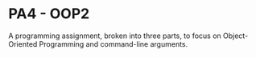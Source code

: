 PA4 - OOP2
==========
A programming assignment, broken into three parts, to focus on Object-Oriented Programming and command-line arguments.
